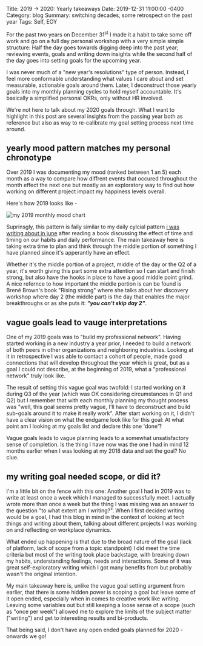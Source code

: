 Title: 2019 → 2020: Yearly takeaways
Date:   2019-12-31 11:00:00 -0400
Category: blog
Summary:  switching decades, some retrospect on the past year
Tags: Self, EOY

For the past two years on December 31<sup>st</sup>  I made it a habit to take some off work and go on a full day personal workshop with a very simple simple structure: Half the day goes towards digging deep into the past year; reviewing events, goals and writing down insights while the second half of the day goes into setting goals for the upcoming year.

I was never much of a "new year's resolutions" type of person. Instead, I feel more conformable understanding what  values I care about  and set measurable, actionable goals around them. Later, I deconstruct those yearly goals into my monthly planning cycles to hold myself accountable. It's basically a simplified personal OKRs, only without HR involved.

We're not here to talk about my 2020 goals through. What I want to highlight in this post are several insights from the passing year both as reference but also as way to re-calibrate my goal setting process next time around.

## yearly mood pattern matches my personal chronotype

Over 2019 I was documenting my mood (ranked between 1 an 5) each month as a way to compare how diffrent events that occured throughout the month effect the next one but mostly as an exploratory way to find out how working on different project impact my happiness levels overall.

Here's how 2019 looks like -

![my 2019 monthly mood chart](https://slashproject.s3.amazonaws.com/img/post/2019-mood-chart.jpg)

Suprinsgly, this pattern is faily similar to my daily cylcial pattern [i was writing about in june](/posts/2019/no-email-before-1100am) after reading a book discussing the effect of time and timing on our habits and daily performance. The main takeaway here is taking extra time to plan and think through the middle portion of something I have planned since it's apperantly have an effect.

Whether it's the middle portion of a project, middle of the day or the Q2 of a year, it's worth giving this part some extra attention so I can start and finish strong, but also have the hooks in place to have a good middle point grind. A nice refernce to how important the middle portion is can be found is Brené Brown's book "Rising strong" where she talks about her discovery workshop where day 2 (the middle part) is the day that enables the major breakthroughs or as she puts it: **_"you can't skip day 2"_**.

## vague goals lead to vauge interpretations

One of my 2019 goals was to "build my professional network". Having started working in a new industry a year prior, I needed to build a network of both peers in other organizations and neighboring industries. Looking at it in retrospective I was able to contact a cohort of people, made good connections that will develop throughout the year which is great, but as a goal I could not describe, at the beginning of 2019, what a "professional network" truly look like.

The result of setting this vague goal was twofold: I started working on it during Q3 of the year (which was OK considering circumstances in Q1 and Q2) but I remember that with each monthly planning my thought process was "well, this goal seems pretty vague, I'll have to deconstruct and build sub-goals around it to make it really work". After start working on it, I didn't have a clear vision on what the endgame look like for this goal: At what point am I looking at my goals list and declare this one 'done'?

Vague goals leads to vague planning leads to a somewhat unsatisfactory sense of completion. Is the thing I have now was the one I had in mind 12 months earlier when I was looking at my 2018 data and set the goal? No clue.

## my writing goal needed scope, or did it?

I'm a little bit on the fence with this one: Another goal I had in 2019 was to write at least once a week which I managed to successfully meet. I actually wrote more than once a week but the thing I was missing was an answer to the question "to what extent am I writing?". When I first decided writing would be a goal, I had this blog in mind in the context of looking at tech things and writing about them, talking about different projects I was working on and reflecting on workplace dynamics.

What ended up happening is that due to the broad nature of the goal (lack of platform, lack of scope from a topic standpoint) I did meet the time criteria but most of the writing took place backstage, with breaking down my habits, understanding feelings, needs and interactions. Some of it was great self-exploratory writing which I got many benefits from but probably wasn't the original intention.

My main takeaway here is, unlike the vague goal setting argument from earlier, that there is some hidden power is scoping a goal but leave some of it open ended, especially when in comes to creative work like writing. Leaving some variables out but still keeping a loose sense of a scope (such as "once per week") allowed me to explore the limits of the subject matter ("writing") and get to interesting results and bi-products.

That being said, I don't have any open ended goals planned for 2020 - onwards we go!

